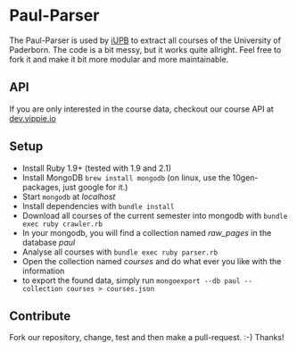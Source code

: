 # Paul-Parser
The Paul-Parser is used by [iUPB](https://github.com/yippie-io/iUPB) to extract all courses of the University of Paderborn. 
The code is a bit messy, but it works quite allright. Feel free to fork it and make it bit more modular and more maintainable.

## API
If you are only interested in the course data, checkout our course API at [dev.yippie.io](http://dev.yippie.io/apis.courses.html)

## Setup
- Install Ruby 1.9+ (tested with 1.9 and 2.1)
- Install MongoDB `brew install mongodb` (on linux, use the 10gen-packages, just google for it.)
- Start `mongodb` at _localhost_
- Install dependencies with `bundle install`
- Download all courses of the current semester into mongodb with `bundle exec ruby crawler.rb`
- In your mongodb, you will find a collection named _raw_pages_ in the database _paul_
- Analyse all courses with `bundle exec ruby parser.rb`
- Open the collection named _courses_ and do what ever you like with the information
- to export the found data, simply run `mongoexport --db paul --collection courses > courses.json`

## Contribute
Fork our repository, change, test and then make a pull-request. :-) Thanks!

